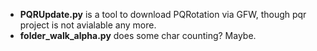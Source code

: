 * **PQRUpdate.py** is a tool to download PQRotation via GFW, though pqr project is not avialable any more.
* **folder_walk_alpha.py** does some char counting? Maybe.
